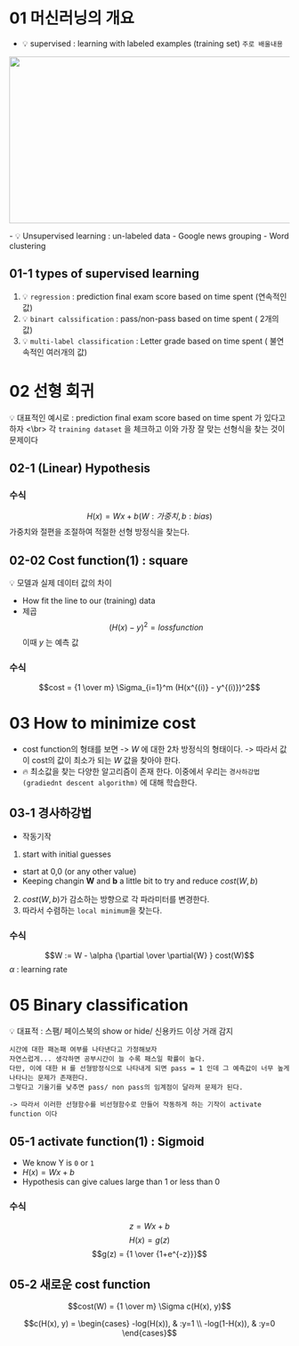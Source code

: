 

# 01 머신러닝의 개요
 - 💡 supervised : learning with labeled examples (training set) `주로 배울내용`
<p align='center'><img src="https://user-images.githubusercontent.com/118495946/214555562-b7df5d97-b9e8-471a-9989-0a9dc50ae727.jpeg" width="600" height="300"/></p>
 -  💡 Unsupervised learning : un-labeled data
  - Google news grouping
  - Word clustering

## 01-1 types of supervised learning
1. 💡 `regression` : prediction final exam score based on time spent (연속적인 값)
2. 💡 `binart calssification` : pass/non-pass based on time spent ( 2개의 값)
3. 💡 `multi-label classification` : Letter grade based on time spent ( 불연속적인 여러개의 값)

# 02 선형 회귀
💡 대표적인 예시로 : prediction final exam score based on time spent 가 있다고 하자 <\br>
각 `training dataset` 을 체크하고 이와 가장 잘 맞는 선형식을 찾는 것이 문제이다

## 02-1 (Linear) Hypothesis
### 수식
$$H(x) = Wx + b (W : 가중치, b: bias)$$
가중치와 절편을 조절하여 적절한 선형 방정식을 찾는다.

## 02-02 Cost function(1) : square
 💡 모델과 실제 데이터 값의 차이
 - How fit the line to our (training) data
 - 제곱
$$(H(x) - y )^{2} = loss function $$
이때 $y$ 는 예측 값
### 수식
$$cost = {1 \over m} \Sigma_{i=1}^m (H(x^{(i)} - y^{(i)})^2$$


# 03 How to minimize cost
- cost function의 형태를 보면 -> $W$ 에 대한 2차 방정식의 형태이다. -> 따라서 값이 cost의 값이 최소가 되는 $W$ 값을 찾아야 한다.
- 🔥 최소값을 찾는 다양한 알고리즘이 존재 한다. 이중에서 우리는 `경사하강법(gradiednt descent algorithm)` 에 대해 학습한다. 

## 03-1 경사하강법
- 작동기작
1. start with initial guesses
 - start at 0,0 (or any other value)
 - Keeping changin **W** and **b** a little bit to try and reduce $cost(W, b)$
2. $cost(W, b)$가 감소하는 방향으로 각 파라미터를 변경한다.
3. 따라서 수렴하는 `local minimum`을 찾는다.

### 수식
$$W := W - \alpha {\partial \over \partial{W} } cost(W)$$
$\alpha$ : learning rate


# 05 Binary classification
💡 대표적 : 스팸/ 페이스북의 show or hide/ 신용카드 이상 거래 감지
```
시간에 대한 패논패 여부를 나타낸다고 가정해보자
자연스럽게... 생각하면 공부시간이 늘 수록 패스일 확률이 높다.
다만, 이에 대한 H 를 선형방정식으로 나타내게 되면 pass = 1 인데 그 예측값이 너무 높게 나타나는 문제가 존재한다.
그렇다고 기울기를 낮추면 pass/ non pass의 임계점이 달라져 문제가 된다.

-> 따라서 이러한 선형함수를 비선형함수로 만들어 작동하게 하는 기작이 activate function 이다
```

## 05-1 activate function(1) : Sigmoid
- We know Y is `0` or `1` 
 - $H(x) = Wx + b$
- Hypothesis can give calues large than 1 or less than 0

### 수식
$$z = Wx + b$$
$$H(x) = g(z)$$
$$g(z) = {1 \over {1+e^{-z}}}$$

## 05-2 새로운 cost function
$$cost(W) = {1 \over m} \Sigma c(H(x), y)$$

$$c(H(x), y) = \begin{cases}
-log(H(x)), & :y=1 \\
-log(1-H(x)), & :y=0
\end{cases}$$
